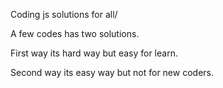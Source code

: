 Coding js solutions for all/ 

A few codes has two solutions.

First way its hard way but easy for learn.

Second way its easy way but not for new coders. 
